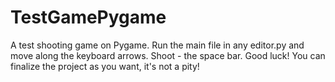 # TestGamePygame


A test shooting game on Pygame. Run the main file in any editor.py and move along the keyboard arrows. Shoot - the space bar. Good luck!
You can finalize the project as you want, it's not a pity!
